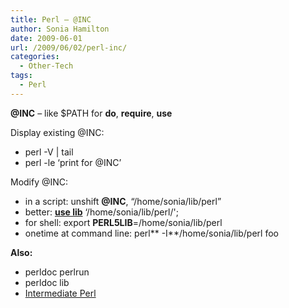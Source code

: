 ```yaml
---
title: Perl – @INC
author: Sonia Hamilton
date: 2009-06-01
url: /2009/06/02/perl-inc/
categories:
  - Other-Tech
tags:
  - Perl
---
```

**@INC** &#8211; like $PATH for **do**, **require**, **use**

<!--more-->

Display existing @INC:

  * perl -V | tail
  * perl -le &#8216;print for @INC&#8217;

Modify @INC:

  * in a script: unshift **@INC**, &#8220;/home/sonia/lib/perl&#8221;
  * better: [**use lib**][1] &#8216;/home/sonia/lib/perl/';
  * for shell: export **PERL5LIB**=/home/sonia/lib/perl
  * onetime at command line: perl** -I**/home/sonia/lib/perl foo

**Also:**

  * perldoc perlrun
  * perldoc lib
  * [Intermediate Perl][2]

 [1]: http://perldoc.perl.org/lib.html
 [2]: http://oreilly.com/catalog/9780596102067/

